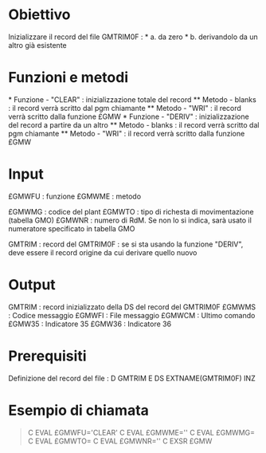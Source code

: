 # Obiettivo
Inizializzare il record del file GMTRIM0F : 
 \* a. da zero
 \* b. derivandolo da un altro già esistente


# Funzioni e metodi
 \* Funzione - "CLEAR"   :  inizializzazione totale del record
 \*\* Metodo   - blanks   :  il record verrà scritto dal pgm chiamante
 \*\* Metodo   - "WRI"    :  il record verrà scritto dalla funzione £GMW
 \* Funzione - "DERIV"   :  inizializzazione del record a partire da un altro
 \*\* Metodo   - blanks   :  il record verrà scritto dal pgm chiamante
 \*\* Metodo   - "WRI"    :  il record verrà scritto dalla funzione £GMW


# Input
£GMWFU :  funzione
£GMWME :  metodo

£GMWMG :  codice del plant
£GMWTO :  tipo di richesta di movimentazione (tabella GMO)
£GMWNR :  numero di RdM. Se non lo si indica, sarà usato il numeratore specificato in tabella GMO

GMTRIM :  record del GMTRIM0F :  se si sta usando la funzione "DERIV", deve essere il record origine da cui derivare
        quello nuovo

# Output
GMTRIM :  record inizializzato della DS del record del GMTRIM0F
£GMWMS :  Codice messaggio
£GMWFI :  File messaggio
£GMWCM :  Ultimo comando
£GMW35 :  Indicatore 35
£GMW36 :  Indicatore 36


# Prerequisiti
Definizione del record del file : 
D GMTRIM        E DS                  EXTNAME(GMTRIM0F) INZ

# Esempio di chiamata
>C                   EVAL      £GMWFU='CLEAR'
C                   EVAL      £GMWME=''
C                   EVAL      £GMWMG=<codice del plant>
C                   EVAL      £GMWTO=<tabella GMO>
C                   EVAL      £GMWNR=''
C                   EXSR      £GMW

